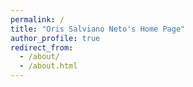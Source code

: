 ```yaml
---
permalink: /
title: "Oris Salviano Neto's Home Page"
author_profile: true
redirect_from: 
  - /about/
  - /about.html
---
```



